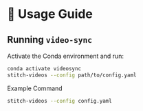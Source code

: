 # 🚀 Usage Guide

## Running `video-sync`
Activate the Conda environment and run:

```sh
conda activate videosync
stitch-videos --config path/to/config.yaml
```

Example Command

```sh
stitch-videos --config config.yaml
```
